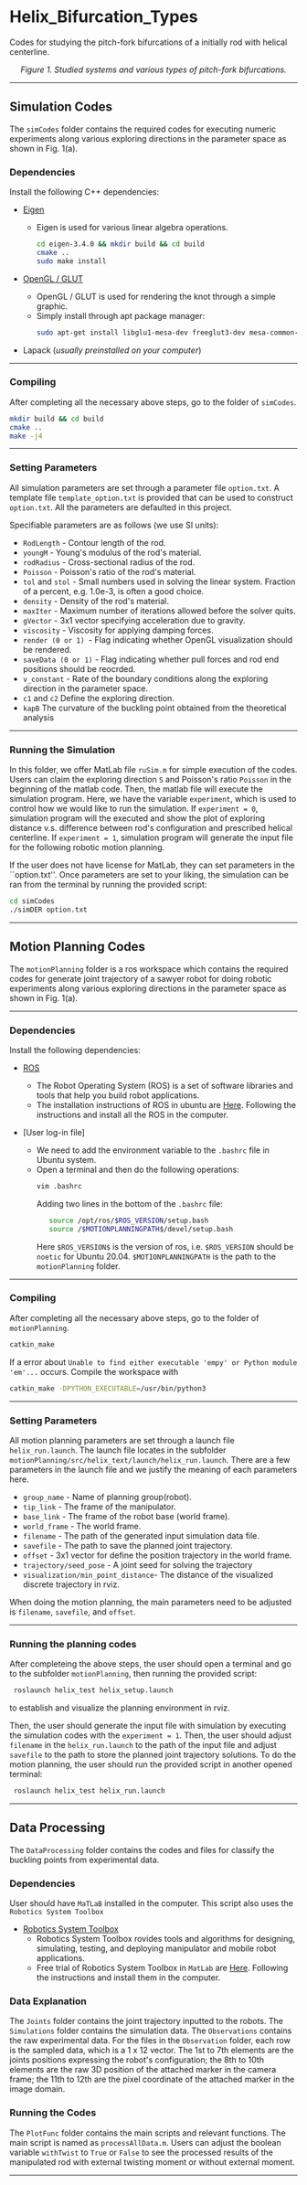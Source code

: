 # Helix_Bifurcation_Types

Codes for studying the pitch-fork bifurcations of a initially rod with helical centerline.

<p align="center">
<img src="images/introduction.png" alt>
<br>
<em> Figure 1. Studied systems and various types of pitch-fork bifurcations. </em>
</p>

***

## Simulation Codes
The ``simCodes`` folder contains the required codes for executing numeric experiments along various exploring directions in the parameter space as shown in Fig. 1(a).

### Dependencies
Install the following C++ dependencies:
- [Eigen](http://eigen.tuxfamily.org/index.php?title=Main_Page)
  - Eigen is used for various linear algebra operations.
    ```bash
    cd eigen-3.4.0 && mkdir build && cd build
    cmake ..
    sudo make install
    ```

- [OpenGL / GLUT](https://www.opengl.org/)
  - OpenGL / GLUT is used for rendering the knot through a simple graphic.
  - Simply install through apt package manager:
      ```bash
    sudo apt-get install libglu1-mesa-dev freeglut3-dev mesa-common-dev
    ```
- Lapack (*usually preinstalled on your computer*)

***
### Compiling
After completing all the necessary above steps, go to the folder of ``simCodes``.
```bash
mkdir build && cd build
cmake ..
make -j4
```

***

### Setting Parameters

All simulation parameters are set through a parameter file ```option.txt```. A template file ```template_option.txt``` is provided that can be used to construct ```option.txt```. All the parameters are defaulted in this project.

Specifiable parameters are as follows (we use SI units):
- ```RodLength``` - Contour length of the rod.
- ```youngM``` - Young's modulus of the rod's material.
- ```rodRadius``` - Cross-sectional radius of the rod.
- ```Poisson``` - Poisson's ratio of the rod's material.
- ```tol``` and ```stol``` - Small numbers used in solving the linear system. Fraction of a percent, e.g. 1.0e-3, is often a good choice.
- ```density``` - Density of the rod's material.
- ```maxIter``` - Maximum number of iterations allowed before the solver quits. 
- ```gVector``` - 3x1 vector specifying acceleration due to gravity.
- ```viscosity``` - Viscosity for applying damping forces.
- ```render (0 or 1) ```- Flag indicating whether OpenGL visualization should be rendered.
- ```saveData (0 or 1)``` - Flag indicating whether pull forces and rod end positions should be reocrded.
- ```v_constant``` - Rate of the boundary conditions along the exploring direction in the parameter space.
- ```c1``` and ```c2``` Define the exploring direction.
- ```kapB``` The curvature of the buckling point obtained from the theoretical analysis


***
### Running the Simulation
In this folder, we offer MatLab file ```ruSim.m``` for simple execution of the codes. Users can claim the exploring direction ``S`` and Poisson's ratio ``Poisson`` in the beginning of the matlab code. Then, the matlab file will execute the simulation program. Here, we have the variable ``experiment``, which is used to control how we would like to run the simulation. If ``experiment = 0``, simulation program will the executed and show the plot of exploring distance v.s. difference between rod's configuration and prescribed helical centerline. If ``experiment = 1``, simulation program will generate the input file for the following robotic motion planning.

If the user does not have license for MatLab, they can set parameters in the ``option.txt''. Once parameters are set to your liking, the simulation can be ran from the terminal by running the provided script:
```bash
cd simCodes
./simDER option.txt
```

***

## Motion Planning Codes
The ``motionPlanning`` folder is a ros workspace which contains the required codes for generate joint trajectory of a sawyer robot for doing robotic experiments along various exploring directions in the parameter space as shown in Fig. 1(a).

***
### Dependencies
Install the following dependencies:
- [ROS](http://wiki.ros.org/Installation/Ubuntu)
  - The Robot Operating System (ROS) is a set of software libraries and tools that help you build robot applications. 
  - The installation instructions of ROS in ubuntu are [Here](http://wiki.ros.org/Installation/Ubuntu). Following the instructions and install all the ROS in the computer.

- [User log-in file]
  - We need to add the environment variable to the ``.bashrc`` file in Ubuntu system.
  - Open a terminal and then do the following operations:
    ```bash
    vim .bashrc
    ```
    Adding two lines in the bottom of the ``.bashrc`` file:
    ```bash
       source /opt/ros/$ROS_VERSION/setup.bash
       source /$MOTIONPLANNINGPATH$/devel/setup.bash
    ```
    Here ``$ROS_VERSION$`` is the version of ros, i.e. ``$ROS_VERSION`` should be ``noetic`` for Ubuntu 20.04. ``$MOTIONPLANNINGPATH`` is the path to the 
    ``motionPlanning`` folder.

***
### Compiling
After completing all the necessary above steps, go to the folder of ``motionPlanning``.
```bash
catkin_make
```
If a error about ``Unable to find either executable 'empy' or Python module 'em'...`` occurs. Compile the workspace with
```bash
catkin_make -DPYTHON_EXECUTABLE=/usr/bin/python3
```
***

### Setting Parameters

All motion planning parameters are set through a launch file ```helix_run.launch```. The launch file locates in the subfolder ``motionPlanning/src/helix_text/launch/helix_run.launch``. There are a few parameters in the launch file and we justify the meaning of each parameters here.

- ```group_name``` - Name of planning group(robot).
- ```tip_link``` - The frame of the manipulator.
- ```base_link``` - The frame of the robot base (world frame).
- ```world_frame``` - The world frame.
- ```filename``` - The path of the generated input simulation data file.
- ```savefile``` - The path to save the planned joint trajectory.
- ```offset``` - 3x1 vector for define the position trajectory in the world frame.
- ```trajectory/seed_pose``` - A joint seed for solving the trajectory
- ```visualization/min_point_distance```- The distance of the visualized discrete trajectory in rviz.

When doing the motion planning, the main parameters need to be adjusted is ``filename``, ``savefile``, and ``offset``.

***
### Running the planning codes
After completeing the above steps, the user should open a terminal and go to the subfolder ``motionPlanning``, then running the provided script:
```bash
 roslaunch helix_test helix_setup.launch 
```
to establish and visualize the planning environment in rviz.

Then, the user should generate the input file with simulation by executing the simulation codes with the ``experiment = 1``. Then, the user should adjust ``filename`` in the ``helix_run.launch`` to the path of the input file and adjust ``savefile`` to the path to store the planned joint trajectory solutions. To do the motion planning, the user should run the provided script in another opened terminal:
```bash
 roslaunch helix_test helix_run.launch 
```

***

## Data Processing
The ``DataProcessing`` folder contains the codes and files for classify the buckling points from experimental data. 

### Dependencies
User should have `MaTLaB` installed in the computer. This script also uses the ``Robotics System Toolbox``
- [Robotics System Toolbox](https://www.mathworks.com/products/robotics.html)
  - Robotics System Toolbox rovides tools and algorithms for designing, simulating, testing, and deploying manipulator and mobile robot applications. 
  - Free trial of Robotics System Toolbox in `MatLab` are [Here](https://www.mathworks.com/campaigns/products/trials.html). Following the instructions and install them in the computer.

### Data Explanation
The ``Joints`` folder contains the joint trajectory inputted to the robots. The ``Simulations`` folder contains the simulation data. The ``Observations`` contains the raw experimental data. For the files in the ``Observation`` folder, each row is the sampled data, which is a 1 x 12 vector. The 1st to 7th elements are the joints positions expressing the robot's configuration; the 8th to 10th elements are the raw 3D position of the attached marker in the camera frame; the 11th to 12th are the pixel coordinate of the attached marker in the image domain.

### Running the Codes
The ``PlotFunc`` folder contains the main scripts and relevant functions. The main script is named as ``processAllData.m``. Users can adjust the boolean variable ``withTwist`` to ``True`` or ``False`` to see the processed results of the manipulated rod with external twisting moment or without external moment.

***
